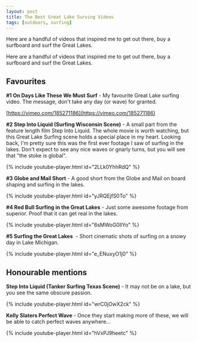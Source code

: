 ```yaml
---
layout: post
title: The Best Great Lake Surving Videos
tags: [outdoors, surfing]
---
```


Here are a handful of videos that inspired me to get out there, buy a surfboard and surf the Great Lakes.

Here are a handful of videos that inspired me to get out there, buy a surfboard and surf the Great Lakes.

## Favourites

**#1 On Days Like These We Must Surf** - My favourite Great Lake surfing video. The message, don't take any day (or wave) for granted.

[https://vimeo.com/185271186](https://vimeo.com/185271186)

**#2 Step Into Liquid (Surfing Wisconsin Scene)** - A small part from the feature length film Step Into Liquid. The whole movie is worth watching, but this Great Lake Surfing scene holds a special place in my heart. Looking back, I'm pretty sure this was the first ever footage I saw of surfing in the lakes. Don't expect to see any nice waves or gnarly turns, but you will see that "the stoke is global".

{% include youtube-player.html id="2LLk0YhhRdQ" %}

**#3 Globe and Mail Short** - A good short from the Globe and Mail on board shaping and surfing in the lakes.

{% include youtube-player.html id="yJRQEjfS0To" %}

**#4 Red Bull Surfing in the Great Lakes** - Just some awesome footage from superior. Proof that it can get real in the lakes.

{% include youtube-player.html id="6sMWoG0llYo" %}

**#5 Surfing the Great Lakes**  - Short cinematic shots of surfing on a snowy day in Lake Michigan.

{% include youtube-player.html id="e_ENuxyO1j0" %}

## Honourable mentions

**Step Into Liquid (Tanker Surfing Texas Scene)** - It may not be on a lake, but you see the same obscure passion.

{% include youtube-player.html id="wrC0jOwX2ck" %}

**Kelly Slaters Perfect Wave** - Once they start making more of these, we will be able to catch perfect waves anywhere...

{% include youtube-player.html id="hVxPJ9heetc" %}